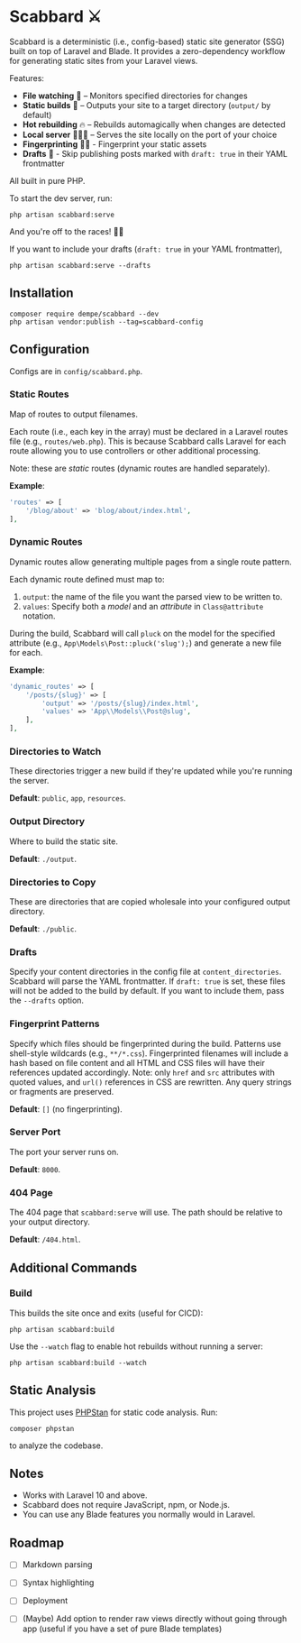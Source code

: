 # Scabbard ⚔️

Scabbard is a deterministic (i.e., config-based) static site generator (SSG) built on top of Laravel and Blade. It provides a zero-dependency workflow for generating static sites from your Laravel views.

Features:

- **File watching** 👀  – Monitors specified directories for changes
- **Static builds** 🔨  – Outputs your site to a target directory (`output/` by default)
- **Hot rebuilding** 🔥 – Rebuilds automagically when changes are detected
- **Local server** 🧑🏽‍💻   – Serves the site locally on the port of your choice
- **Fingerprinting** ☝🏼 - Fingerprint your static assets
- **Drafts** 📄         - Skip publishing posts marked with `draft: true` in their YAML frontmatter

All built in pure PHP.

To start the dev server, run:

```
php artisan scabbard:serve
```

And you're off to the races! 🏇🏻

If you want to include your drafts (`draft: true` in your YAML frontmatter),

```
php artisan scabbard:serve --drafts
```

## Installation

```
composer require dempe/scabbard --dev
php artisan vendor:publish --tag=scabbard-config
```

## Configuration

Configs are in `config/scabbard.php`.

### Static Routes

Map of routes to output filenames.

Each route (i.e., each key in the array) must be declared in a Laravel routes file (e.g., `routes/web.php`). This is because Scabbard calls Laravel for each route allowing you to use controllers or other additional processing.

Note: these are *static* routes (dynamic routes are handled separately).

**Example**:

```php
'routes' => [
    '/blog/about' => 'blog/about/index.html',
],
```

### Dynamic Routes

Dynamic routes allow generating multiple pages from a single route pattern.

Each dynamic route defined must map to:

1. `output`: the name of the file you want the parsed view to be written to.
2. `values`: Specify both a *model* and an *attribute* in `Class@attribute` notation.

During the build, Scabbard will call `pluck` on the model for the specified attribute (e.g., `App\Models\Post::pluck('slug');`) and generate a new file for each.

**Example**:

```php
'dynamic_routes' => [
    '/posts/{slug}' => [
        'output' => '/posts/{slug}/index.html',
        'values' => 'App\\Models\\Post@slug',
    ],
],
```

### Directories to Watch

These directories trigger a new build if they're updated while you're running the server.

**Default**: `public`, `app`, `resources`.

### Output Directory

Where to build the static site.

**Default**: `./output`.

### Directories to Copy

These are directories that are copied wholesale into your configured output directory.

**Default**: `./public`.

### Drafts

Specify your content directories in the config file at `content_directories`.  Scabbard will parse the YAML frontmatter.  If `draft: true` is set, these files will not be added to the build by default.  If you want to include them, pass the `--drafts` option.

### Fingerprint Patterns

Specify which files should be fingerprinted during the build. Patterns use
shell-style wildcards (e.g., `**/*.css`). Fingerprinted filenames will include a
hash based on file content and all HTML and CSS files will have their references
updated accordingly.
Note: only `href` and `src` attributes with quoted values, and `url()` references in CSS are rewritten. Any query strings or fragments are preserved.

**Default**: `[]` (no fingerprinting).

### Server Port

The port your server runs on. 

**Default**: `8000`.

### 404 Page

The 404 page that `scabbard:serve` will use. The path should be relative to your output directory.

**Default**:  `/404.html`.

## Additional Commands

### Build

This builds the site once and exits (useful for CICD):

```
php artisan scabbard:build
```

Use the `--watch` flag to enable hot rebuilds without running a server:

```
php artisan scabbard:build --watch
```


## Static Analysis

This project uses [PHPStan](https://phpstan.org/) for static code analysis. Run:

```
composer phpstan
```

to analyze the codebase.

## Notes

- Works with Laravel 10 and above.
- Scabbard does not require JavaScript, npm, or Node.js.
- You can use any Blade features you normally would in Laravel.

## Roadmap

- [ ] Markdown parsing
- [ ] Syntax highlighting
- [ ] Deployment
- [ ] (Maybe) Add option to render raw views directly without going through app (useful if you have a set of pure Blade templates)

